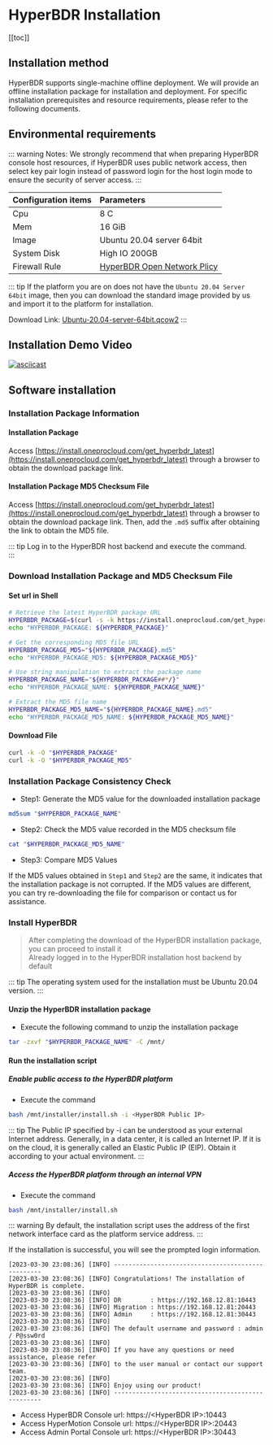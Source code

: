 # HyperBDR Installation

[[toc]]

## Installation method

HyperBDR supports single-machine offline deployment. We will provide an offline installation package for installation and deployment. For specific installation prerequisites and resource requirements, please refer to the following documents.

## Environmental requirements

::: warning
Notes: We strongly recommend that when preparing HyperBDR console host resources, if HyperBDR uses public network access, then select key pair login instead of password login for the host login mode to ensure the security of server access.
:::

| Configuration items | Parameters                                                      |
| :------------------ | :-------------------------------------------------------------- |
| Cpu                 | 8 C                                                             |
| Mem                 | 16 GiB                                                          |
| Image               | Ubuntu 20.04 server 64bit                                       |
| System Disk         | High IO 200GB                                                   |
| Firewall Rule       | [HyperBDR Open Network Plicy](https://docs.oneprocloud.com/userguide/faq/faq.html#hyperbdr-required-network-policy) |

::: tip
If the platform you are on does not have the `Ubuntu 20.04 Server 64bit` image, then you can download the standard image provided by us and import it to the platform for installation.

Download Link: [Ubuntu-20.04-server-64bit.qcow2](https://downloads.oneprocloud.com/docs_images/Ubuntu-20.04-server-64bit.qcow2)
:::

## Installation Demo Video

[![asciicast](https://asciinema.org/a/686760.svg)](https://asciinema.org/a/686760)

## Software installation

### Installation Package Information

#### Installation Package

Access [https://install.oneprocloud.com/get_hyperbdr_latest](https://install.oneprocloud.com/get_hyperbdr_latest) through a browser to obtain the download package link.

#### Installation Package MD5 Checksum File

Access [https://install.oneprocloud.com/get_hyperbdr_latest](https://install.oneprocloud.com/get_hyperbdr_latest) through a browser to obtain the download package link. Then, add the `.md5` suffix after obtaining the link to obtain the MD5 file.

::: tip
Log in to the HyperBDR host backend and execute the command.  
:::

### Download Installation Package and MD5 Checksum File

#### Set url in Shell

```sh
# Retrieve the latest HyperBDR package URL
HYPERBDR_PACKAGE=$(curl -s -k https://install.oneprocloud.com/get_hyperbdr_latest/latest)
echo "HYPERBDR_PACKAGE: ${HYPERBDR_PACKAGE}"

# Get the corresponding MD5 file URL
HYPERBDR_PACKAGE_MD5="${HYPERBDR_PACKAGE}.md5"
echo "HYPERBDR_PACKAGE_MD5: ${HYPERBDR_PACKAGE_MD5}"

# Use string manipulation to extract the package name
HYPERBDR_PACKAGE_NAME="${HYPERBDR_PACKAGE##*/}"
echo "HYPERBDR_PACKAGE_NAME: ${HYPERBDR_PACKAGE_NAME}"

# Extract the MD5 file name
HYPERBDR_PACKAGE_MD5_NAME="${HYPERBDR_PACKAGE_NAME}.md5"
echo "HYPERBDR_PACKAGE_MD5_NAME: ${HYPERBDR_PACKAGE_MD5_NAME}"
```
#### Download File

```sh
curl -k -O "$HYPERBDR_PACKAGE"
curl -k -O "$HYPERBDR_PACKAGE_MD5"
```
### Installation Package Consistency Check

- Step1: Generate the MD5 value for the downloaded installation package  

```sh
md5sum "$HYPERBDR_PACKAGE_NAME"
```
- Step2: Check the MD5 value recorded in the MD5 checksum file

```sh
cat "$HYPERBDR_PACKAGE_MD5_NAME"
```
- Step3: Compare MD5 Values
 
If the MD5 values obtained in `Step1` and `Step2` are the same, it indicates that the installation package is not corrupted. If the MD5 values are different, you can try re-downloading the file for comparison or contact us for assistance.

### Install HyperBDR

> After completing the download of the HyperBDR installation package, you can proceed to install it  
> Already logged in to the HyperBDR installation host backend by default

::: tip
The operating system used for the installation must be Ubuntu 20.04 version.
:::

#### Unzip the HyperBDR installation package

- Execute the following command to unzip the installation package  

```sh
tar -zxvf "$HYPERBDR_PACKAGE_NAME" -C /mnt/  
```
#### Run the installation script

##### Enable public access to the HyperBDR platform

- Execute the command  

```sh
bash /mnt/installer/install.sh -i <HyperBDR Public IP>
```

::: tip
The Public IP specified by -i can be understood as your external Internet address. Generally, in a data center, it is called an Internet IP. If it is on the cloud, it is generally called an Elastic Public IP (EIP). Obtain it according to your actual environment.
:::

##### Access the HyperBDR platform through an internal VPN

- Execute the command  

```sh
bash /mnt/installer/install.sh
```
::: warning
By default, the installation script uses the address of the first network interface card as the platform service address. 
:::

If the installation is successful, you will see the prompted login information.  

```
[2023-03-30 23:08:36] [INFO] --------------------------------------------------
[2023-03-30 23:08:36] [INFO] Congratulations! The installation of HyperBDR is complete.
[2023-03-30 23:08:36] [INFO]
[2023-03-30 23:08:36] [INFO] DR        : https://192.168.12.81:10443
[2023-03-30 23:08:36] [INFO] Migration : https://192.168.12.81:20443
[2023-03-30 23:08:36] [INFO] Admin     : https://192.168.12.81:30443
[2023-03-30 23:08:36] [INFO]
[2023-03-30 23:08:36] [INFO] The default username and password : admin / P@ssw0rd
[2023-03-30 23:08:36] [INFO]
[2023-03-30 23:08:36] [INFO] If you have any questions or need assistance, please refer
[2023-03-30 23:08:36] [INFO] to the user manual or contact our support team.
[2023-03-30 23:08:36] [INFO]
[2023-03-30 23:08:36] [INFO] Enjoy using our product!
[2023-03-30 23:08:36] [INFO] --------------------------------------------------
```
- Access HyperBDR Console       url: https://\<HyperBDR IP\>:10443
- Access HyperMotion Console    url: https://\<HyperBDR IP\>:20443
- Access Admin Portal Console   url: https://\<HyperBDR IP\>:30443